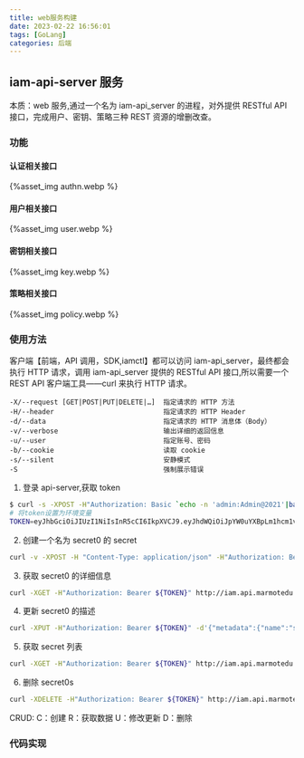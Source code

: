 ```yaml
---
title: web服务构建
date: 2023-02-22 16:56:01
tags: [GoLang]
categories: 后端
---
```


## iam-api-server 服务

本质：web 服务,通过一个名为 iam-api_server 的进程，对外提供 RESTful API 接口，完成用户、密钥、策略三种 REST 资源的增删改查。

### 功能

#### 认证相关接口

{%asset_img authn.webp %}

#### 用户相关接口

{%asset_img user.webp %}

#### 密钥相关接口

{%asset_img key.webp %}

#### 策略相关接口

{%asset_img policy.webp %}

### 使用方法

客户端【前端，API 调用，SDK,iamctl】都可以访问 iam-api_server，最终都会执行 HTTP 请求，调用 iam-api_server 提供的 RESTful API 接口,所以需要一个 REST API 客户端工具——curl 来执行 HTTP 请求。

```plain
-X/--request [GET|POST|PUT|DELETE|…]  指定请求的 HTTP 方法
-H/--header                           指定请求的 HTTP Header
-d/--data                             指定请求的 HTTP 消息体（Body）
-v/--verbose                          输出详细的返回信息
-u/--user                             指定账号、密码
-b/--cookie                           读取 cookie
-s/--silent                           安静模式
-S                                    强制展示错误
```

1. 登录 api-server,获取 token

```bash
$ curl -s -XPOST -H"Authorization: Basic `echo -n 'admin:Admin@2021'|base64`" http://127.0.0.1:8080/login | jq -r .token
# 将token设置为环境变量
TOKEN=eyJhbGciOiJIUzI1NiIsInR5cCI6IkpXVCJ9.eyJhdWQiOiJpYW0uYXBpLm1hcm1vdGVkdS5jb20iLCJleHAiOjE2MzUwNTk4NDIsImlkZW50aXR5IjoiYWRtaW4iLCJpc3MiOiJpYW0tYXBpc2VydmVyIiwib3JpZ19pYXQiOjE2MjcyODM4NDIsInN1YiI6ImFkbWluIn0.gTS0n-7njLtpCJ7mvSnct2p3TxNTUQaduNXxqqLwGfI
```

2. 创建一个名为 secret0 的 secret

```bash
curl -v -XPOST -H "Content-Type: application/json" -H"Authorization: Bearer ${TOKEN}" -d'{"metadata":{"name":"secret0"},"expires":0,"description":"admin secret"}' http://iam.api.marmotedu.com:8080/v1/secrets
```

3. 获取 secret0 的详细信息

```bash
curl -XGET -H"Authorization: Bearer ${TOKEN}" http://iam.api.marmotedu.com:8080/v1/secrets/secret0
```

4. 更新 secret0 的描述

```bash
curl -XPUT -H"Authorization: Bearer ${TOKEN}" -d'{"metadata":{"name":"secret"},"expires":0,"description":"admin secret(modify)"}' http://iam.api.marmotedu.com:8080/v1/secrets/secret0
```

5. 获取 secret 列表

```bash
curl -XGET -H"Authorization: Bearer ${TOKEN}" http://iam.api.marmotedu.com:8080/v1/secrets
```

6. 删除 secret0s

```bash
curl -XDELETE -H"Authorization: Bearer ${TOKEN}" http://iam.api.marmotedu.com:8080/v1/secrets/secret0
```

CRUD:
C：创建
R：获取数据
U：修改更新
D：删除

### 代码实现
